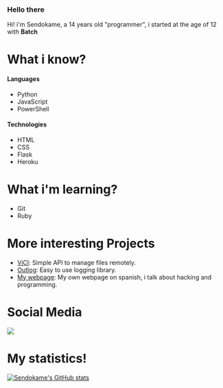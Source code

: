 ### Hello there

Hi! i'm Sendokame, a 14 years old "programmer", i started at the age of 12 with **Batch**<br>

# What i know?
#### Languages
- Python
- JavaScript
- PowerShell

#### Technologies
- HTML
- CSS
- Flask
- Heroku

# What i'm learning?
- Git
- Ruby

# More interesting Projects
- [ViCl](https://github.com/ZSendokame/ViCl): Simple API to manage files remotely.
- [Outlog](https://github.com/zsendokame/Outlog): Easy to use logging library.
- [My webpage](https://sendokame.netlify.app): My own webpage on spanish, i talk about hacking and programming.

# Social Media
<a href="https://discord.gg/aBsCR6pyZj"><img src="https://img.shields.io/badge/Discord-World%20Hacking-blue"/></a>

# My statistics!
[![Sendokame's GitHub stats](https://github-readme-stats.vercel.app/api?username=zsendokame)](https://github.com/zsendokame/zsendokame)
